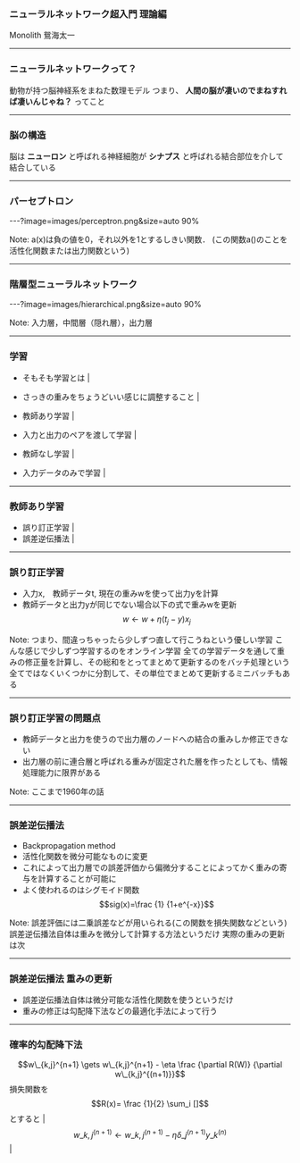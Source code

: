### ニューラルネットワーク超入門 理論編

Monolith 鴛海太一

---

### ニューラルネットワークって？

動物が持つ脳神経系をまねた数理モデル
つまり、
**人間の脳が凄いのでまねすれば凄いんじゃね？**
ってこと

---

### 脳の構造

脳は **ニューロン** と呼ばれる神経細胞が **シナプス** と呼ばれる結合部位を介して結合している

---

### パーセプトロン

---?image=images/perceptron.png&size=auto 90%

Note:
a(x)は負の値を0，それ以外を1とするしきい関数．
(この関数a()のことを活性化関数または出力関数という)

---

### 階層型ニューラルネットワーク

---?image=images/hierarchical.png&size=auto 90%

Note:
入力層，中間層（隠れ層），出力層

---

### 学習

- そもそも学習とは                          |
 - さっきの重みをちょうどいい感じに調整すること |

- 教師あり学習                              |
 - 入力と出力のペアを渡して学習                 |
- 教師なし学習                                  |
 - 入力データのみで学習                            |

---

### 教師あり学習

- 誤り訂正学習 |
- 誤差逆伝播法 |

---

### 誤り訂正学習

- 入力x,　教師データt, 現在の重みwを使って出力yを計算
- 教師データと出力yが同じでない場合以下の式で重みwを更新
 $$w \gets w + \eta(t_j-y)x_j$$

Note:
つまり、間違っちゃったら少しずつ直して行こうねという優しい学習
こんな感じで少しずつ学習するのをオンライン学習
全ての学習データを通して重みの修正量を計算し、その総和をとってまとめて更新するのをバッチ処理という
全てではなくいくつかに分割して、その単位でまとめて更新するミニバッチもある

---

### 誤り訂正学習の問題点

- 教師データと出力を使うので出力層のノードへの結合の重みしか修正できない
- 出力層の前に連合層と呼ばれる重みが固定された層を作ったとしても、情報処理能力に限界がある

Note:
ここまで1960年の話

---

### 誤差逆伝播法

- Backpropagation method
- 活性化関数を微分可能なものに変更
 - これによって出力層での誤差評価から偏微分することによってかく重みの寄与を計算することが可能に
 - よく使われるのはシグモイド関数
 $$sig(x)=\frac {1} {1+e^{-x}}$$

Note:
誤差評価には二乗誤差などが用いられる(この関数を損失関数などという)
誤差逆伝播法自体は重みを微分して計算する方法というだけ
実際の重みの更新は次

---

### 誤差逆伝播法 重みの更新

- 誤差逆伝播法自体は微分可能な活性化関数を使うというだけ
- 重みの修正は勾配降下法などの最適化手法によって行う

---

### 確率的勾配降下法

$$w\_{k,j}^{n+1} \gets w\_{k,j}^{n+1} - \eta \frac {\partial R(W)} {\partial w\_{k,j}^{(n+1)}}$$
損失関数を$$R(x)= \frac {1}{2} \sum_i []$$とすると |
$$w\_{k,j}^{(n+1)} \gets w\_{k,j}^{(n+1)} - \eta \delta\_j^{(n+1)}y\_k^{(n)}$$ |
